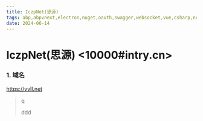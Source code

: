 ```yaml
---
title: IczpNet(思源)
tags: abp,abpvnext,electron,nuget,oauth,swagger,websocket,vue,csharp,netcore,nuxt,uniapp,flutter,dart,efcore,sql,mssql,edgdb,docker,k8s,github,git,ts,vs,vscode,miniprogram,androidstudio
date: 2024-06-14
---
```


# IczpNet(思源) &lt;10000#intry.cn&gt;

### 1. 域名

https://vvll.net

> q
>
> ddd
